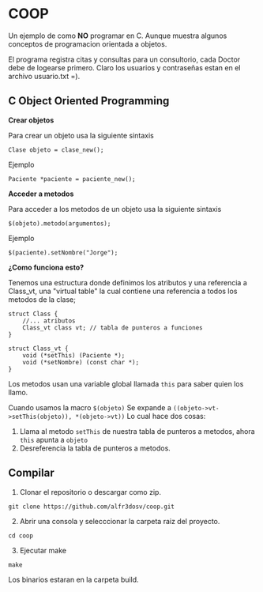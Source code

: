 # COOP

Un ejemplo de como **NO** programar en C. Aunque muestra algunos conceptos de programacion orientada a objetos.

El programa registra citas y consultas para un consultorio, cada Doctor debe de logearse primero. Claro los usuarios y contraseñas estan en el archivo usuario.txt =).

## C Object Oriented Programming

**Crear objetos**

Para crear un objeto usa la siguiente sintaxis
```
Clase objeto = clase_new();
```

Ejemplo
```
Paciente *paciente = paciente_new();
```

**Acceder a metodos**

Para acceder a los metodos de un objeto usa la siguiente sintaxis
```
$(objeto).metodo(argumentos);
```

Ejemplo
```
$(paciente).setNombre("Jorge");
```

**¿Como funciona esto?**

Tenemos una estructura donde definimos los atributos y una referencia a Class_vt, una "virtual table" la cual contiene una referencia a todos los metodos de la clase;
```
struct Class {
	//... atributos
	Class_vt class vt; // tabla de punteros a funciones
}

struct Class_vt {
	void (*setThis) (Paciente *);
	void (*setNombre) (const char *);
}
```
Los metodos usan una variable global llamada ``this`` para saber quien los llamo.

Cuando usamos la macro ``$(objeto)``
Se expande a ``((objeto->vt->setThis(objeto)), *(objeto->vt))``
Lo cual hace dos cosas:
 1. Llama al metodo ``setThis`` de nuestra tabla de punteros a metodos, ahora ``this`` apunta a ``objeto``
 2. Desreferencia la tabla de punteros a metodos.

## Compilar

1. Clonar el repositorio o descargar como zip.
```
git clone https://github.com/alfr3dosv/coop.git
```
2. Abrir una consola y selecccionar la carpeta raiz del proyecto.
```
cd coop
```
3. Ejecutar make
```
make
```

Los binarios estaran en la carpeta build.
